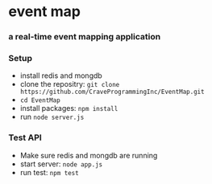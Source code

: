 # event map
### a real-time event mapping application

### Setup
* install redis and mongdb
* clone the repositry: `git clone https://github.com/CraveProgrammingInc/EventMap.git`  
* `cd EventMap`  
* install packages: `npm install`  
* run `node server.js` 

### Test API
* Make sure redis and mongdb are running
* start server: `node app.js`
* run test: `npm test`   
